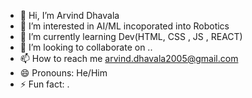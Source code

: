- 👋 Hi, I’m Arvind Dhavala
- 👀 I’m interested in AI/ML incoporated into Robotics
- 🌱 I’m currently learning Dev(HTML, CSS , JS , REACT)
- 💞️ I’m looking to collaborate on ..
- 📫 How to reach me arvind.dhavala2005@gmail.com
- 😄 Pronouns: He/Him
- ⚡ Fun fact: .

<!---
BigDexx/BigDexx is a ✨ special ✨ repository because its `README.md` (this file) appears on your GitHub profile.
You can click the Preview link to take a look at your changes.
--->

